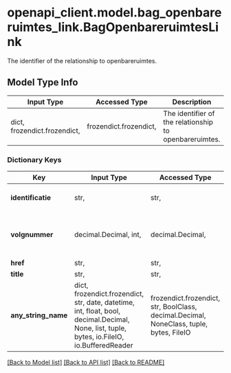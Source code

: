 # openapi_client.model.bag_openbareruimtes_link.BagOpenbareruimtesLink

The identifier of the relationship to openbareruimtes.

## Model Type Info
Input Type | Accessed Type | Description | Notes
------------ | ------------- | ------------- | -------------
dict, frozendict.frozendict,  | frozendict.frozendict,  | The identifier of the relationship to openbareruimtes. | 

### Dictionary Keys
Key | Input Type | Accessed Type | Description | Notes
------------ | ------------- | ------------- | ------------- | -------------
**identificatie** | str,  | str,  | Landelijke identificerende sleutel. | 
**volgnummer** | decimal.Decimal, int,  | decimal.Decimal,  | Uniek volgnummer van de toestand van het object. | value must be a 64 bit integer
**href** | str,  | str,  |  | 
**title** | str,  | str,  |  | 
**any_string_name** | dict, frozendict.frozendict, str, date, datetime, int, float, bool, decimal.Decimal, None, list, tuple, bytes, io.FileIO, io.BufferedReader | frozendict.frozendict, str, BoolClass, decimal.Decimal, NoneClass, tuple, bytes, FileIO | any string name can be used but the value must be the correct type | [optional]

[[Back to Model list]](../../README.md#documentation-for-models) [[Back to API list]](../../README.md#documentation-for-api-endpoints) [[Back to README]](../../README.md)

